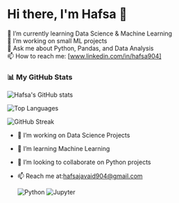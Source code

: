 # Hi there, I'm Hafsa 👋
🌱 I’m currently learning Data Science & Machine Learning  
🔭 I’m working on small ML projects  
💬 Ask me about Python, Pandas, and Data Analysis  
📫 How to reach me: [www.linkedin.com/in/hafsa904]
### 📊 My GitHub Stats
![Hafsa's GitHub stats](https://github-readme-stats.vercel.app/api?username=hafsa3368&show_icons=true&theme=tokyonight)

![Top Languages](https://github-readme-stats.vercel.app/api/top-langs/?username=hafsa3368&layout=compact&theme=tokyonight)

![GitHub Streak](https://github-readme-streak-stats.herokuapp.com/?user=hafsa3368&theme=tokyonight)

- 🔭 I’m working on Data Science Projects  
- 🌱 I’m learning Machine Learning  
- 🤝 I’m looking to collaborate on Python projects  
- 📫 Reach me at:hafsajavaid904@gmail.com

  ![Python](https://img.shields.io/badge/Python-3776AB?style=for-the-badge&logo=python&logoColor=white)
![Jupyter](https://img.shields.io/badge/Jupyter-F37626?style=for-the-badge&logo=jupyter&logoColor=white)
